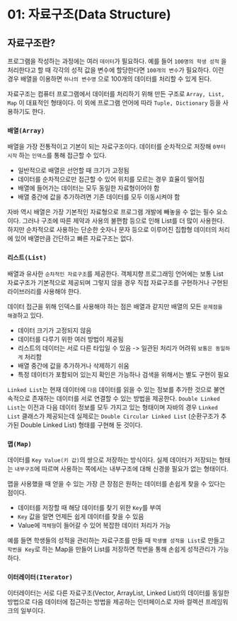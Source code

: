 # 01: 자료구조(Data Structure)

## 자료구조란?

프로그램을 작성하는 과정에는 여러 `데이터`가 필요하다. 예를 들어 `100명의 학생 성적` 을 처리한다고 할 때 각각의 성적 값을 변수에 할당한다면 `100개의 변수`가 필요하다. 이런 경우 배열을 이용하면 `하나의 변수명` 으로 100개의 데이터를 처리할 수 있게 된다.

자료구조는 컴퓨터 프로그램에서 데이터를 처리하기 위해 만든 구조로 `Array, List, Map` 이 대표적인 형태이다. 이 외에 프로그램 언어에 따라 `Tuple, Dictionary` 등을 사용하기도 한다.

### `배열(Array)`

배열을 가장 전통적이고 기본이 되는 자료구조이다. 데이터를 순차적으로 저장해 `0부터 시작` 하는 `인덱스`를 통해 접근할 수 있다.

* 일반적으로 배열은 선언할 때 크기가 고정됨
* 데이터를 순차적으로만 접근할 수 있어 위치를 모르는 경우 효율이 떨어짐
* 배열에 들어가는 데이터는 모두 동일한 자료형이어야 함
* 배열 중간에 값을 추가하려면 기존 데이터를 모두 이동시켜야 함

자바 역시 배열은 가장 기본적인 자료형으로 프로그램 개발에 빼놓을 수 없는 필수 요소이다. 그러나 구조에 따른 제약과 사용의 불편함 등으로 인해 List를 더 많이 사용한다. 하지만 순차적으로 사용하는 단순한 숫자나 문자 등으로 이루어진 집합형 데이터의 처리에 있어 배열만큼 간단하고 빠른 자료구조는 없다.

### `리스트(List)`

배열과 유사한 `순차적인 자료구조`를 제공한다. 객체지향 프로그래밍 언어에는 보통 List 자료구조가 기본적으로 제공되며 그렇지 않을 경우 직접 자료구조를 구현하거나 구현된 라이브러리를 사용해야 한다.

데이터 접근을 위해 인덱스를 사용해야 하는 점은 배열과 같지만 배열의 모든 `문제점을 해결`하고 있다.

* 데이터 크기가 고정되지 않음
* 데이터를 다루기 위한 여러 방법이 제공됨
* 리스트의 데이터는 서로 다른 타입일 수 있음 -> 일관된 처리가 어려워 `보통은 동일하게` 처리함
* 배열 중간에 값을 추가하거나 삭제하기 쉬움
* 특정 데이터가 포함되어 있는지 확인은 가능하나 검색을 위해서는 별도 구현이 필요

`Linked List`는 현재 데이터에 `다음` 데이터를 읽을 수 있는 정보를 추가한 것으로 불연속적으로 존재하는 데이터를 서로 연결할 수 있는 방법을 제공한다. `Double Linked List`는 이전과 다음 데이터 정보를 모두 가지고 있는 형태이며 자바의 경우 `Linked List` 클래스가 제공되는데 실제로는 `Double Circular Linked List` (순환구조가 추가된 Double Linked List) 형태를 구현해 둔 것이다.

### `맵(Map)`

데이터를 `Key Value(키 값)`의 쌍으로 저장하는 방식이다. 실제 데이터가 저장되는 형태는 `내부구조`에 따르며 사용하는 쪽에서는 내부구조에 대해 신경쓸 필요가 없는 형태이다.

맵을 사용했을 때 얻을 수 있는 가장 큰 장점은 원하는 데이터를 손쉽게 찾을 수 있다는 점이다.

* 데이터를 저장할 때 해당 데이터를 찾기 위한 `Key`를 부여
* `Key` 값을 알면 언제든 쉽게 데이터를 찾을 수 있음
* Value에 `객체형`이 들어갈 수 있어 복잡한 데이터 처리가 가능

예를 들면 학생들의 성적을 관리하는 자료구조를 만들 때 `학생별 성적을 List`로 만들고 `학번을 Key`로 하는 Map을 만들어 List를 저장하면 학번을 통해 손쉽게 성적관리가 가능하다.

### `이터레이터(Iterator)`

이터레이터는 서로 다른 자료구조(Vector, ArrayList, Linked List)의 데이터를 동일한 방법으로 다음 데이터에 접근하는 방법을 제공하는 인터페이스로 자바 컬렉션 프레임워크의 일부이다.